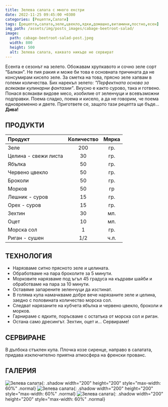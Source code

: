 ```yaml
---
title: Зелева салата с много екстри
date: 2022-11-25 09:45:00 +0300
categories: [Рецепти,Салати]
tags: [рецепта,салата,зеле,цвекло,ядки,домашно,витамини,постно,есен]   # TAG names should always be lowercase
img_path: /assets/img/posts_images/cabage-beetroot-salad/
image:
  path: cabage-beetroot-salad-post.jpeg
  width: 800
  height: 500
  alt: Зелева салата, каквато никъде не сервират
---
```


Есента е сезонът на зелето. Обожавам хрупкавото и сочно зеле сорт "Балкан". Не пия ракия и може би това е основната причината да не консумирам кисело зеле. За сметка на това, прясно зеле хапвам в големи количества. Бих нарекъл зелето: *"Перфектната основа за всякакви кулинарни фантазии"*. Вкусно е както сурово, така и готвено. Понася всякакви видове месо, изобилие от зеленчуци и всевъзможни подправки. Поема сладко, поема и кисело, а да не говорим, че поема едновременно и двете. Пригответе се, защото тази рецепта ще бъде... **Дива!**

## **ПРОДУКТИ**

| Продукт                    |Количество  |Мярка   |
|:---------------------------|:----------:|:------:|
|Зеле                        |200         |гр.     |
|Целина - свежи листа        |30          |гр.     |
|Ябълка                      |50          |гр.     |
|Червено цвекло              |50          |гр.     |
|Броколи                     |50          |гр.     |
|Морков                      |50          |гр      |
|Лешник - суров              |15          |гр.     |
|Орех - суров                |15          |гр.     |
|Зехтин                      |30          |мл.     |
|Оцет                        |10          |мл.     |
|Морска сол                  |1           |гр.     |
|Риган - сушен               |1/2         |ч.л.    |

## **ТЕХНОЛОГИЯ**

- Нарязваме ситно прясното зеле и целината.
- Обработваме на пара броколите за 5 минути.
- Морковите нарязваме под ъгъл 45 градуса на къдрави шайби и обработваме на пара за 10 минути.
- Оставяме запарените зеленчуци да изстинат.
- В голяма купа намачкваме добре вече нарязаните зеле и целина, заедно с половината количество морска сол.
- Следват нарязаните на кубчета ябълка и червено цвекло, броколи и морков.
- Гарнираме с ядките, поръсваме с остатъка от морска сол и риган.
- Остана само дресингът. Зехтин, оцет и... Сервираме!

## **СЕРВИРАНЕ**

В дълбока стъклен купа. Плочка козе сиренце, направо в салатата, придава изключително приятна атмосфера на френски прованс.

## **ГАЛЕРИЯ**

![Зелева салата](cabage-beetroot-salad-01.jpg){: .shadow width="200" height="200" style="max-width: 60%" .normal}
![Зелева салата](cabage-beetroot-salad-02.jpg){: .shadow width="200" height="200" style="max-width: 60%" .normal}
![Зелева салата](cabage-beetroot-salad-03.jpg){: .shadow width="200" height="200" style="max-width: 60%" .normal}